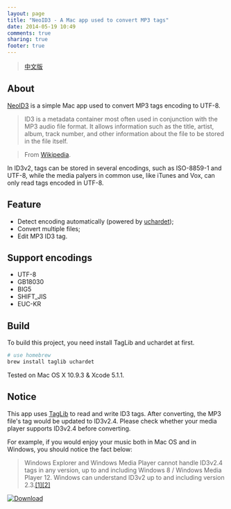 ```yaml
---
layout: page
title: "NeoID3 - A Mac app used to convert MP3 tags"
date: 2014-05-19 10:49
comments: true
sharing: true
footer: true
---
```

> [中文版](/neoid3)

## About

[NeoID3](https://github.com/nilennoct/NeoID3) is a simple Mac app used to convert MP3 tags encoding to UTF-8.

> ID3 is a metadata container most often used in conjunction with the MP3 audio file format. It allows information such as the title, artist, album, track number, and other information about the file to be stored in the file itself.

> From [Wikipedia](http://en.wikipedia.org/wiki/ID3 "ID3").

In ID3v2, tags can be stored in several encodings, such as ISO-8859-1 and UTF-8, while the media palyers in common use, like iTunes and Vox, can only read tags encoded in UTF-8.

## Feature
 
 - Detect encoding automatically (powered by [uchardet](https://code.google.com/p/uchardet/ "uchardet"));
 - Convert multiple files;
 - Edit MP3 ID3 tag.

## Support encodings

- UTF-8
- GB18030
- BIG5
- SHIFT_JIS
- EUC-KR

## Build

To build this project, you need install TagLib and uchardet at first.

``` bash
# use homebrew
brew install taglib uchardet
```
	
Tested on Mac OS X 10.9.3 & Xcode 5.1.1.
 
## Notice
 
This app uses [TagLib](http://taglib.github.io "TagLib") to read and write ID3 tags. After converting, the MP3 file's tag would be updated to ID3v2.4. Please check whether your media player supports ID3v2.4 before converting.

For example, if you would enjoy your music both in Mac OS and in Windows, you should notice the fact below:

> Windows Explorer and Windows Media Player cannot handle ID3v2.4 tags in any version, up to and including Windows 8 / Windows Media Player 12. Windows can understand ID3v2 up to and including version 2.3.[\[1\]][1][\[2\]][2]

[<img src="../image/NeoID3-Download.png" alt="Download" />](http://pan.baidu.com/s/1kT9g7cz "Download NeoID3 Now!")

[1]: http://arstechnica.com/features/2012/10/a-work-in-progress-the-windows-8-multimedia-experience/2/ "Music and Video in Windows 8: a work in progress"
 
[2]: http://answers.microsoft.com/en-us/windows/forum/windows_7-pictures/how-to-add-id3v24-support-for-windows-7-64bit/a9427521-eb6f-4fe4-affb-f61532846503 "Microsoft support community"